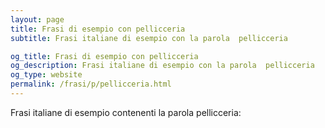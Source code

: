 ```yaml
---
layout: page
title: Frasi di esempio con pellicceria 
subtitle: Frasi italiane di esempio con la parola  pellicceria

og_title: Frasi di esempio con pellicceria 
og_description: Frasi italiane di esempio con la parola  pellicceria
og_type: website
permalink: /frasi/p/pellicceria.html
---
```


Frasi italiane di esempio contenenti la parola pellicceria:


